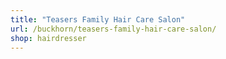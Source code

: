```yaml
---
title: "Teasers Family Hair Care Salon"
url: /buckhorn/teasers-family-hair-care-salon/
shop: hairdresser
---
```

